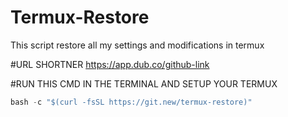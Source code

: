 # Termux-Restore
This script restore all my settings and modifications in termux

#URL SHORTNER
https://app.dub.co/github-link

#RUN THIS CMD IN THE TERMINAL AND SETUP YOUR TERMUX

```js
bash -c "$(curl -fsSL https://git.new/termux-restore)"